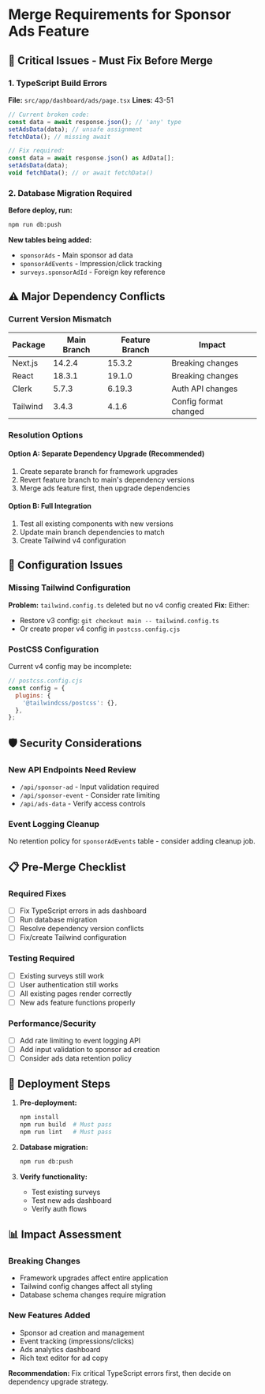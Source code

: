 # Merge Requirements for Sponsor Ads Feature

## 🚨 Critical Issues - Must Fix Before Merge

### 1. TypeScript Build Errors
**File:** `src/app/dashboard/ads/page.tsx`
**Lines:** 43-51

```typescript
// Current broken code:
const data = await response.json(); // 'any' type
setAdsData(data); // unsafe assignment
fetchData(); // missing await

// Fix required:
const data = await response.json() as AdData[];
setAdsData(data);
void fetchData(); // or await fetchData()
```

### 2. Database Migration Required
**Before deploy, run:**
```bash
npm run db:push
```

**New tables being added:**
- `sponsorAds` - Main sponsor ad data
- `sponsorAdEvents` - Impression/click tracking
- `surveys.sponsorAdId` - Foreign key reference

## ⚠️ Major Dependency Conflicts

### Current Version Mismatch
| Package | Main Branch | Feature Branch | Impact |
|---------|-------------|----------------|---------|
| Next.js | 14.2.4 | 15.3.2 | Breaking changes |
| React | 18.3.1 | 19.1.0 | Breaking changes |
| Clerk | 5.7.3 | 6.19.3 | Auth API changes |
| Tailwind | 3.4.3 | 4.1.6 | Config format changed |

### Resolution Options

#### Option A: Separate Dependency Upgrade (Recommended)
1. Create separate branch for framework upgrades
2. Revert feature branch to main's dependency versions
3. Merge ads feature first, then upgrade dependencies

#### Option B: Full Integration
1. Test all existing components with new versions
2. Update main branch dependencies to match
3. Create Tailwind v4 configuration

## 🔧 Configuration Issues

### Missing Tailwind Configuration
**Problem:** `tailwind.config.ts` deleted but no v4 config created
**Fix:** Either:
- Restore v3 config: `git checkout main -- tailwind.config.ts`
- Or create proper v4 config in `postcss.config.cjs`

### PostCSS Configuration
Current v4 config may be incomplete:
```javascript
// postcss.config.cjs
const config = {
  plugins: {
    '@tailwindcss/postcss': {},
  },
};
```

## 🛡️ Security Considerations

### New API Endpoints Need Review
- `/api/sponsor-ad` - Input validation required
- `/api/sponsor-event` - Consider rate limiting
- `/api/ads-data` - Verify access controls

### Event Logging Cleanup
No retention policy for `sponsorAdEvents` table - consider adding cleanup job.

## 📋 Pre-Merge Checklist

### Required Fixes
- [ ] Fix TypeScript errors in ads dashboard
- [ ] Run database migration
- [ ] Resolve dependency version conflicts
- [ ] Fix/create Tailwind configuration

### Testing Required
- [ ] Existing surveys still work
- [ ] User authentication still works
- [ ] All existing pages render correctly
- [ ] New ads feature functions properly

### Performance/Security
- [ ] Add rate limiting to event logging API
- [ ] Add input validation to sponsor ad creation
- [ ] Consider ads data retention policy

## 🚀 Deployment Steps

1. **Pre-deployment:**
   ```bash
   npm install
   npm run build  # Must pass
   npm run lint   # Must pass
   ```

2. **Database migration:**
   ```bash
   npm run db:push
   ```

3. **Verify functionality:**
   - Test existing surveys
   - Test new ads dashboard
   - Verify auth flows

## 📊 Impact Assessment

### Breaking Changes
- Framework upgrades affect entire application
- Tailwind config changes affect all styling
- Database schema changes require migration

### New Features Added
- Sponsor ad creation and management
- Event tracking (impressions/clicks)
- Ads analytics dashboard
- Rich text editor for ad copy

**Recommendation:** Fix critical TypeScript errors first, then decide on dependency upgrade strategy.